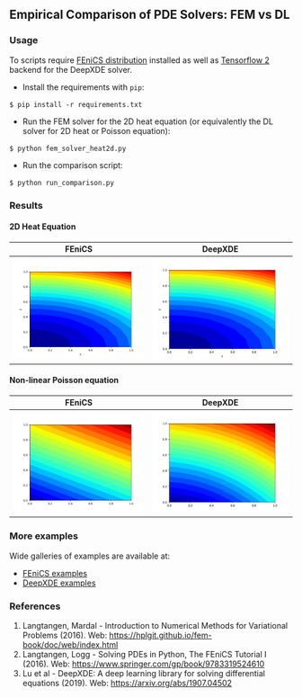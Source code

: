 ## Empirical Comparison of PDE Solvers: FEM vs DL

### Usage

To scripts require [FEniCS distribution](https://fenicsproject.org/download/)
installed 
as well as [Tensorflow 2](https://www.tensorflow.org/install) 
backend for the DeepXDE solver.

- Install the requirements with `pip`:

```
$ pip install -r requirements.txt
```

- Run the FEM solver for the 2D heat equation
(or equivalently the DL solver for 2D heat or Poisson equation):

```
$ python fem_solver_heat2d.py
```

- Run the comparison script:

```
$ python run_comparison.py
```


### Results

#### 2D Heat Equation

FEniCS         |  DeepXDE     |
:-------------------------:|:-------------------------:|
![](artifacts/animation_fem_heat2d.gif)  |  ![](artifacts/animation_dl_heat2d.gif) |



#### Non-linear Poisson equation

FEniCS         |  DeepXDE     |
:-------------------------:|:-------------------------:|
![](artifacts/fem_poisson.png)  |  ![](artifacts/dl_poisson.png) |


### More examples

Wide galleries of examples are available at:
- [FEniCS examples](https://github.com/hplgit/fenics-tutorial/tree/master/src/vol1/python)
- [DeepXDE examples](https://github.com/lululxvi/deepxde/blob/master/examples/)


### References

1. Langtangen, Mardal - Introduction to Numerical 
   Methods for Variational Problems (2016). 
   Web: https://hplgit.github.io/fem-book/doc/web/index.html
2. Langtangen, Logg - Solving PDEs in Python, 
   The FEniCS Tutorial I (2016). 
   Web: https://www.springer.com/gp/book/9783319524610
3. Lu et al - DeepXDE: A deep learning library for 
   solving differential equations (2019). 
   Web: https://arxiv.org/abs/1907.04502

   
